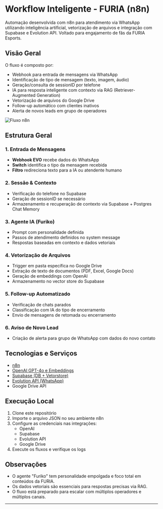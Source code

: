 # Workflow Inteligente - FURIA (n8n)

Automação desenvolvida com n8n para atendimento via WhatsApp utilizando inteligência artificial, vetorização de arquivos e integração com Supabase e Evolution API. Voltado para engajamento de fãs da FURIA Esports.

## Visão Geral

O fluxo é composto por:

- Webhook para entrada de mensagens via WhatsApp
- Identificação de tipo de mensagem (texto, imagem, áudio)
- Geração/consulta de sessionID por telefone
- IA para resposta inteligente com contexto via RAG (Retriever-Augmented Generation)
- Vetorização de arquivos do Google Drive
- Follow-up automático com clientes inativos
- Alerta de novos leads em grupo de operadores

![Fluxo n8n](./docs/fluxo-furia.jpeg)

## Estrutura Geral

### 1. Entrada de Mensagens
- **Webhook EVO** recebe dados do WhatsApp
- **Switch** identifica o tipo da mensagem recebida
- **Filtro** redireciona texto para a IA ou atendente humano

### 2. Sessão & Contexto
- Verificação do telefone no Supabase
- Geração de sessionID se necessário
- Armazenamento e recuperação de contexto via Supabase + Postgres Chat Memory

### 3. Agente IA (Furiko)
- Prompt com personalidade definida
- Passos de atendimento definidos no system message
- Respostas baseadas em contexto e dados vetoriais

### 4. Vetorização de Arquivos
- Trigger em pasta específica no Google Drive
- Extração de texto de documentos (PDF, Excel, Google Docs)
- Geração de embeddings com OpenAI
- Armazenamento no vector store do Supabase

### 5. Follow-up Automatizado
- Verificação de chats parados
- Classificação com IA do tipo de encerramento
- Envio de mensagens de retomada ou encerramento

### 6. Aviso de Novo Lead
- Criação de alerta para grupo de WhatsApp com dados do novo contato

## Tecnologias e Serviços

- [n8n](https://n8n.io/)
- [OpenAI GPT-4o e Embeddings](https://platform.openai.com/)
- [Supabase (DB + Vetorstore)](https://supabase.com/)
- [Evolution API (WhatsApp)](https://evolutionapi.com/)
- Google Drive API

## Execução Local

1. Clone este repositório
2. Importe o arquivo JSON no seu ambiente n8n
3. Configure as credenciais nas integrações:
   - OpenAI
   - Supabase
   - Evolution API
   - Google Drive
4. Execute os fluxos e verifique os logs

## Observações

- O agente "Furiko" tem personalidade empolgada e foco total em conteúdos da FURIA.
- Os dados vetoriais são essenciais para respostas precisas via RAG.
- O fluxo está preparado para escalar com múltiplos operadores e múltiplos canais.

---

